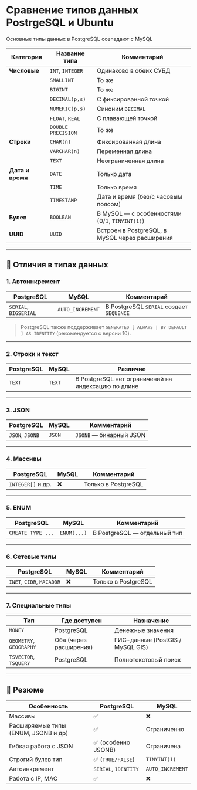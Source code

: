 # Сравнение типов данных PostrgeSQL и Ubuntu

Основные типы данных в PostgreSQL совпадают с MySQL

| Категория     | Название типа     | Комментарий                                    |
|---------------|-------------------|------------------------------------------------|
| **Числовые**  | `INT`, `INTEGER`  | Одинаково в обеих СУБД                         |
|               | `SMALLINT`        | То же                                          |
|               | `BIGINT`          | То же                                          |
|               | `DECIMAL(p,s)`    | С фиксированной точкой                         |
|               | `NUMERIC(p,s)`    | Синоним `DECIMAL`                              |
|               | `FLOAT`, `REAL`   | С плавающей точкой                             |
|               | `DOUBLE PRECISION`| То же                                          |
| **Строки**    | `CHAR(n)`         | Фиксированная длина                            |
|               | `VARCHAR(n)`      | Переменная длина                               |
|               | `TEXT`            | Неограниченная длина                           |
| **Дата и время**| `DATE`            | Только дата                                    |
|               | `TIME`            | Только время                                   |
|               | `TIMESTAMP`       | Дата и время (без/с часовым поясом)            |
| **Булев**     | `BOOLEAN`         | В MySQL — с особенностями (0/1, `TINYINT(1)`)  |
| **UUID**      | `UUID`            | Встроен в PostgreSQL, в MySQL через расширения |

---

## 🔴 Отличия в типах данных

### 1. Автоинкремент

| PostgreSQL             | MySQL                   | Комментарий                             |
|------------------------|-------------------------|------------------------------------------|
| `SERIAL`, `BIGSERIAL`  | `AUTO_INCREMENT`        | В PostgreSQL `SERIAL` создает `SEQUENCE` |

> PostgreSQL также поддерживает `GENERATED [ ALWAYS | BY DEFAULT ] AS IDENTITY` (рекомендуется с версии 10).

---

### 2. Строки и текст

| PostgreSQL     | MySQL         | Различие                          |
|----------------|---------------|-----------------------------------|
| `TEXT`         | `TEXT`        | В PostgreSQL нет ограничений на индексацию по длине |

---

### 3. JSON

| PostgreSQL     | MySQL         | Комментарий             |
|----------------|---------------|-------------------------|
| `JSON`, `JSONB`| `JSON`        | `JSONB` — бинарный JSON |

---

### 4. Массивы

| PostgreSQL        | MySQL     | Комментарий                          |
|-------------------|-----------|--------------------------------------|
| `INTEGER[]` и др. | ❌        | Только в PostgreSQL                  |

---

### 5. ENUM

| PostgreSQL        | MySQL         | Комментарий                          |
|-------------------|---------------|--------------------------------------|
| `CREATE TYPE ...` | `ENUM(...)`   | В PostgreSQL — отдельный тип         |

---

### 6. Сетевые типы

| PostgreSQL           | MySQL     | Комментарий                           |
|----------------------|-----------|---------------------------------------|
| `INET`, `CIDR`, `MACADDR` | ❌     | Только в PostgreSQL                   |

---

### 7. Специальные типы

| Тип                 | Где доступен  | Назначение                          |
|---------------------|---------------|-------------------------------------|
| `MONEY`             | PostgreSQL    | Денежные значения                   |
| `GEOMETRY`, `GEOGRAPHY` | Оба (через расширения) | ГИС-данные (PostGIS / MySQL GIS) |
| `TSVECTOR`, `TSQUERY` | PostgreSQL | Полнотекстовый поиск                |

---

## 🧩 Резюме

| Особенность                         | PostgreSQL        | MySQL           |
|------------------------------------|-------------------|-----------------|
| Массивы                            | ✅                | ❌              |
| Расширяемые типы (ENUM, JSONB и др)| ✅                | Ограниченно     |
| Гибкая работа с JSON               | ✅ (особенно JSONB)| Ограничена      |
| Строгий булев тип                  | ✅ (`TRUE/FALSE`) | `TINYINT(1)`    |
| Автоинкремент                      | `SERIAL`, `IDENTITY` | `AUTO_INCREMENT` |
| Работа с IP, MAC                   | ✅                | ❌              |









